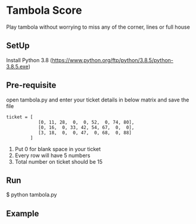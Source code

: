 # Tambola Score

Play tambola without worrying to miss any of the corner, lines or full house

## SetUp

Install Python 3.8 (https://www.python.org/ftp/python/3.8.5/python-3.8.5.exe)

## Pre-requisite

open tambola.py and enter your ticket details in below matrix and save the file
```
ticket = [
            [0, 11, 28,  0,  0, 52,  0, 74, 80],
            [0, 16,  0, 33, 42, 54, 67,  0,  0],
            [3, 18,  0,  0, 47,  0, 68,  0, 88]
         ]
```

1. Put 0 for blank space in your ticket
2. Every row will have 5 numbers
3. Total number on ticket should be 15

## Run

$ python tambola.py

## Example


